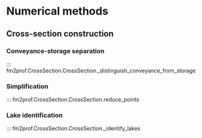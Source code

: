 # Numerical methods


## Cross-section construction

### Conveyance-storage separation

::: fm2prof.CrossSection.CrossSection._distinguish_conveyance_from_storage
 
### Simplification 

::: fm2prof.CrossSection.CrossSection.reduce_points

### Lake identification 

::: fm2prof.CrossSection.CrossSection._identify_lakes
